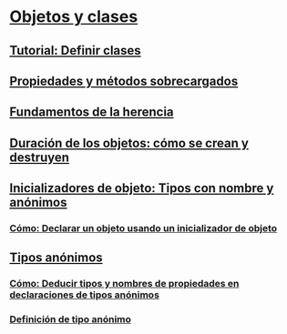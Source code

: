 # [Objetos y clases](index.md)
## [Tutorial: Definir clases](walkthrough-defining-classes.md)
## [Propiedades y métodos sobrecargados](overloaded-properties-and-methods.md)
## [Fundamentos de la herencia](inheritance-basics.md)
## [Duración de los objetos: cómo se crean y destruyen](object-lifetime-how-objects-are-created-and-destroyed.md)
## [Inicializadores de objeto: Tipos con nombre y anónimos](object-initializers-named-and-anonymous-types.md)
### [Cómo: Declarar un objeto usando un inicializador de objeto](how-to-declare-an-object-by-using-an-object-initializer.md)
## [Tipos anónimos](anonymous-types.md)
### [Cómo: Deducir tipos y nombres de propiedades en declaraciones de tipos anónimos](how-to-infer-property-names-and-types-in-anonymous-type-declarations.md)
### [Definición de tipo anónimo](anonymous-type-definition.md)
